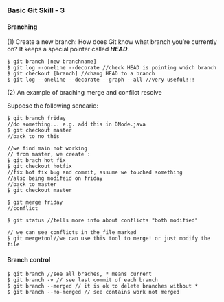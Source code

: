 ### Basic Git Skill - 3

#### Branching

(1) Create a new branch:
How does Git know what branch you’re currently on? 
It keeps a special pointer called ***HEAD***.

```
$ git branch [new branchname]
$ git log --oneline --decorate //check HEAD is pointing which branch
$ git checkout [branch] //chang HEAD to a branch
$ git log --oneline --decorate --graph --all //very useful!!!
```

(2) An example of braching merge and confilct resolve

Suppose the following sencario:

```
$ git branch friday
//do something... e.g. add this in DNode.java
$ git checkout master
//back to no this

//we find main not working
// from master, we create :
$ git brach hot fix
$ git checkout hotfix
//fix hot fix bug and commit, assume we touched something
//also being modifeid on friday
//back to master
$ git checkout master

$ git merge friday
//conflict

$ git status //tells more info about conflicts "both modified"

// we can see conflicts in the file marked
$ git mergetool//we can use this tool to merge! or just modify the file

```


#### Branch control

```
$ git branch //see all braches, * means current
$ git branch -v // see last commit of each branch
$ git branch --merged // it is ok to delete branches without *
$ git branch --no-merged // see contains work not merged

```
